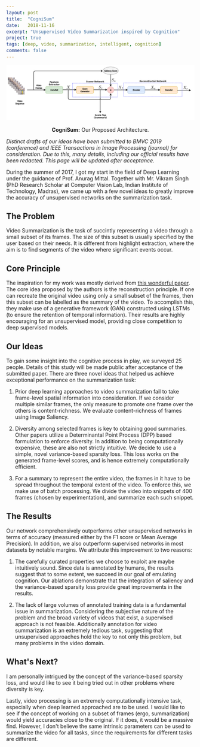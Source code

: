 ```yaml
---
layout: post
title:  "CogniSum"
date:   2018-11-16
excerpt: "Unsupervised Video Summarization inspired by Cognition"
project: true
tags: [deep, video, summarization, intelligent, cognition]
comments: false
---
```


![Architecture](/assets/img/cogsum.png)

<center><b>CogniSum:</b> Our Proposed Architecture.</center>

*Distinct drafts of our ideas have been submitted to BMVC 2019 (conference) and IEEE Transactions in Image Processing (journal) for consideration. Due to this, many details, including our official results have been redacted. This page will be updated after acceptance.*

During the summer of 2017, I got my start in the field of Deep Learning under the guidance of Prof. Anurag Mittal. Together with Mr. Vikram Singh (PhD Research Scholar at Computer Vision Lab, Indian Institute of Technology, Madras), we came up with a few novel ideas to greatly improve the accuracy of unsupervised networks on the summarization task.

## The Problem

Video Summarization is the task of succintly representing a video through a small subset of its frames. The size of this subset is usually specified by the user based on their needs. It is different from highlight extraction, where the aim is to find segments of the video where significant events occur.

## Core Principle

The inspiration for my work was mostly derived from [this wonderful paper](http://web.engr.oregonstate.edu/~sinisa/research/publications/cvpr17_summarization.pdf). The core idea proposed by the authors is the reconstruction principle. If one can recreate the original video using only a small subset of the frames, then this subset can be labelled as the summary of the video. To accomplish this, they make use of a generative framework (GAN) constructed using LSTMs (to ensure the retention of temporal information). Their results are highly encouraging for an unsupervised model, providing close competition to deep supervised models.

## Our Ideas

To gain some insight into the cognitive process in play, we surveyed 25 people. Details of this study will be made public after acceptance of the submitted paper. There are three novel ideas that helped us achieve exceptional performance on the summarization task:

1. Prior deep learning approaches to video summarization fail to take frame-level spatial information into consideration. If we consider multiple similar frames, the only measure to promote one frame over the others is content-richness. We evaluate content-richness of frames using Image Saliency.

2. Diversity among selected frames is key to obtaining good summaries. Other papers utilize a Determinantal Point Process (DPP) based formulation to enforce diversity. In addition to being computationally expensive, these are also not strictly intuitive. We decide to use a simple, novel variance-based sparsity loss. This loss works on the generated frame-level scores, and is hence extremely computationally efficient. 

3. For a summary to represent the entire video, the frames in it have to be spread throughout the temporal extent of the video. To enforce this, we make use of batch processing. We divide the video into snippets of 400 frames (chosen by experimentation), and summarize each such snippet.

## The Results

Our network comprehensively outperforms other unsupervised networks in terms of accuracy (measured either by the F1 score or Mean Average Precision). In addition, we also outperform supervised networks in most datasets by notable margins. We attribute this improvement to two reasons:

1. The carefully curated properties we choose to exploit are maybe intuitively sound. Since data is annotated by humans, the results suggest that to some extent, we succeed in our goal of emulating cognition. Our ablations demonstrate that the integration of saliency and the variance-based sparsity loss provide great improvements in the results.

2. The lack of large volumes of annotated training data is a fundamental issue in summarization. Considering the subjective nature of the problem and the broad variety of videos that exist, a supervised approach is not feasible. Additionally annotation for video summarization is an extremely tedious task, suggesting that unsupervised approaches hold the key to not only this problem, but many problems in the video domain.

## What's Next?

I am personally intrigued by the concept of the variance-based sparsity loss, and would like to see it being tried out in other problems where diversity is key. 

Lastly, video processing is an extremely computationally intensive task, especially when deep learned approached are to be used. I would like to see if the concept of working on a subset of frames (ergo, summarization) would yield accuracies close to the original. If it does, it would be a massive find. However, I don't believe the same intrinsic parameters can be used to summarize the video for all tasks, since the requirements for different tasks are different.  